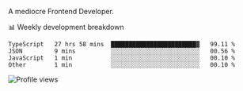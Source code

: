 A mediocre Frontend Developer.

📊 Weekly development breakdown
<!--START_SECTION:waka-->

```text
TypeScript   27 hrs 58 mins  ████████████████████████▓   99.11 %
JSON         9 mins          ░░░░░░░░░░░░░░░░░░░░░░░░░   00.56 %
JavaScript   1 min           ░░░░░░░░░░░░░░░░░░░░░░░░░   00.10 %
Other        1 min           ░░░░░░░░░░░░░░░░░░░░░░░░░   00.10 %
```

<!--END_SECTION:waka-->

<img src="https://gpvc.arturio.dev/iqbalfasri" alt="Profile views"/>
